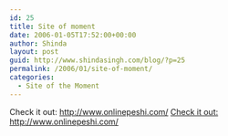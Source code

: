 ```yaml
---
id: 25
title: Site of moment
date: 2006-01-05T17:52:00+00:00
author: Shinda
layout: post
guid: http://www.shindasingh.com/blog/?p=25
permalink: /2006/01/site-of-moment/
categories:
  - Site of the Moment
---
```

Check it out: <http://www.onlinepeshi.com/> [Check it out: <http://www.onlinepeshi.com/>](http://www.onlinepeshi.com/)